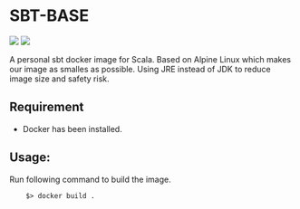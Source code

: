 # SBT-BASE

[![](https://images.microbadger.com/badges/image/yangcheng2503/sbt-base.svg)](https://microbadger.com/images/yangcheng2503/sbt-base "Get your own image badge on microbadger.com")
[![](https://images.microbadger.com/badges/version/yangcheng2503/sbt-base.svg)](https://microbadger.com/images/yangcheng2503/sbt-base "Get your own version badge on microbadger.com")

A personal sbt docker image for Scala.
Based on Alpine Linux which makes our image as smalles as possible. 
Using JRE instead of JDK to reduce image size and safety risk.

## Requirement

- Docker has been installed.

## Usage:

Run following command to build the image.

```shell
    $> docker build .
```
